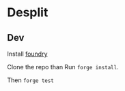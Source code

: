 # Desplit


## Dev

Install [foundry](https://book.getfoundry.sh/index.html)

Clone the repo than
Run `forge install`.

Then `forge test`